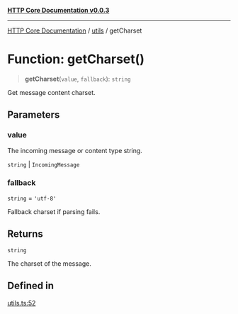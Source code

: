 [**HTTP Core Documentation v0.0.3**](../../README.md)

***

[HTTP Core Documentation](../../modules.md) / [utils](../README.md) / getCharset

# Function: getCharset()

> **getCharset**(`value`, `fallback`): `string`

Get message content charset.

## Parameters

### value

The incoming message or content type string.

`string` | `IncomingMessage`

### fallback

`string` = `'utf-8'`

Fallback charset if parsing fails.

## Returns

`string`

The charset of the message.

## Defined in

[utils.ts:52](https://github.com/stonemjs/http-core/blob/33a82b77e98ade423889148c13f25ccd40b75c8a/src/utils.ts#L52)

